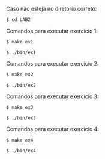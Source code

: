 Caso não esteja no diretório correto:
```
$ cd LAB2
```

Comandos para executar exercício 1:
```
$ make ex1
```
```
$ ./bin/ex1
```

Comandos para executar exercício 2:
```
$ make ex2
```
```
$ ./bin/ex2
```

Comandos para executar exercício 3:
```
$ make ex3
```
```
$ ./bin/ex3
```

Comandos para executar exercício 4:
```
$ make ex4
```
```
$ ./bin/ex4
```
